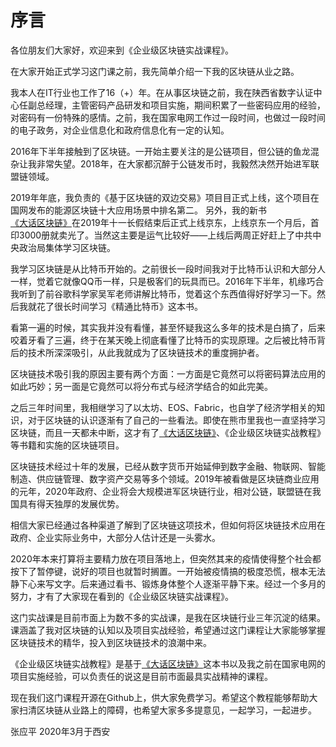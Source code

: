 # 序言

各位朋友们大家好，欢迎来到《企业级区块链实战课程》。

在大家开始正式学习这门课之前，我先简单介绍一下我的区块链从业之路。

我本人在IT行业也工作了16（+）年。在从事区块链之前，我在陕西省数字认证中心任副总经理，主管密码产品研发和项目实施，期间积累了一些密码应用的经验，对密码有一份特殊的感情。之前，我在国家电网工作过一段时间，也做过一段时间的电子政务，对企业信息化和政府信息化有一定的认知。

2016年下半年接触到了区块链。一开始主要关注的是公链项目，但公链的鱼龙混杂让我非常失望。2018年，在大家都沉醉于公链发币时，我毅然决然开始进军联盟链领域。

2019年年底，我负责的《基于区块链的双边交易》项目目正式上线，这个项目在国网发布的能源区块链十大应用场景中排名第二。 另外，我的新书[《大话区块链》](https://item.jd.com/12719282.html)在2019年十一长假结束后正式上线京东，上线京东一个月后，首印3000册就卖光了。当然这主要是运气比较好——上线后两周正好赶上了中共中央政治局集体学习区块链。

我学习区块链是从比特币开始的。之前很长一段时间我对于比特币认识和大部分人一样，觉着它就像QQ币一样，只是极客们的玩具而已。2016年下半年，机缘巧合我听到了前谷歌科学家吴军老师讲解比特币，觉着这个东西值得好好学习一下。然后我就花了很长时间学习《精通比特币》这本书。

看第一遍的时候，其实我并没有看懂，甚至怀疑我这么多年的技术是白搞了，后来咬着牙看了三遍，终于在某天晚上彻底看懂了比特币的实现原理。之后被比特币背后的技术所深深吸引，从此我就成为了区块链技术的重度拥护者。

区块链技术吸引我的原因主要有两个方面：一方面是它竟然可以将密码算法应用的如此巧妙；另一面是它竟然可以将分布式与经济学结合的如此完美。

之后三年时间里，我相继学习了以太坊、EOS、Fabric，也自学了经济学相关的知识，对于区块链的认识逐渐有了自己的一些看法。即使在熊市里我也一直坚持学习区块链，而且一天都未中断，这才有了[《大话区块链》](https://item.jd.com/12719282.html)、《企业级区块链实战教程》等书籍和实施的区块链项目。

区块链技术经过十年的发展，已经从数字货币开始延伸到数字金融、物联网、智能制造、供应链管理、数字资产交易等多个领域。2019年被看做是区块链商业应用的元年，2020年政府、企业将会大规模进军区块链行业，相对公链，联盟链在我国具有得天独厚的发展优势。

相信大家已经通过各种渠道了解到了区块链这项技术，但如何将区块链技术应用在政府、企业实际业务中，大部分人估计还是一头雾水。

2020年本来打算将主要精力放在项目落地上，但突然其来的疫情使得整个社会都按下了暂停键，说好的项目也就暂时搁置。一开始被疫情搞的极度恐慌，根本无法静下心来写文字。后来通过看书、锻炼身体整个人逐渐平静下来。经过一个多月的努力，才有了大家现在看到的《企业级区块链实战课程》。

这门实战课是目前市面上为数不多的实战课，是我在区块链行业三年沉淀的结果。课涵盖了我对区块链的认知以及项目实战经验，希望通过这门课程让大家能够掌握区块链技术的精华，投入到区块链技术的浪潮中来。

《企业级区块链实战教程》是基于[《大话区块链》](https://item.jd.com/12719282.html)这本书以及我之前在国家电网的项目实施经验，可以负责任的说这是目前市面最具实战精神的课程。 

现在我们这门课程开源在Github上，供大家免费学习。希望这个教程能够帮助大家扫清区块链从业路上的障碍，也希望大家多多提意见，一起学习，一起进步。

张应平
2020年3月于西安

